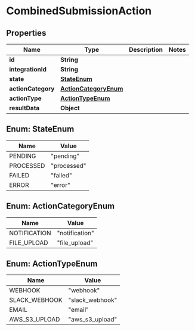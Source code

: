
# CombinedSubmissionAction

## Properties
Name | Type | Description | Notes
------------ | ------------- | ------------- | -------------
**id** | **String** |  | 
**integrationId** | **String** |  | 
**state** | [**StateEnum**](#StateEnum) |  | 
**actionCategory** | [**ActionCategoryEnum**](#ActionCategoryEnum) |  | 
**actionType** | [**ActionTypeEnum**](#ActionTypeEnum) |  | 
**resultData** | **Object** |  | 


<a name="StateEnum"></a>
## Enum: StateEnum
Name | Value
---- | -----
PENDING | &quot;pending&quot;
PROCESSED | &quot;processed&quot;
FAILED | &quot;failed&quot;
ERROR | &quot;error&quot;


<a name="ActionCategoryEnum"></a>
## Enum: ActionCategoryEnum
Name | Value
---- | -----
NOTIFICATION | &quot;notification&quot;
FILE_UPLOAD | &quot;file_upload&quot;


<a name="ActionTypeEnum"></a>
## Enum: ActionTypeEnum
Name | Value
---- | -----
WEBHOOK | &quot;webhook&quot;
SLACK_WEBHOOK | &quot;slack_webhook&quot;
EMAIL | &quot;email&quot;
AWS_S3_UPLOAD | &quot;aws_s3_upload&quot;



